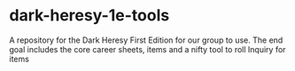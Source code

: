 # dark-heresy-1e-tools
A repository for the Dark Heresy First Edition for our group to use. The end goal includes the core career sheets, items and a nifty tool to roll Inquiry for items
